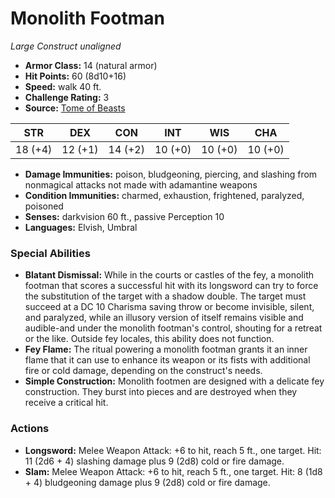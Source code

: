 # Monolith Footman

*Large* *Construct* *unaligned*

- **Armor Class:** 14 (natural armor)
- **Hit Points:** 60 (8d10+16)
- **Speed:** walk 40 ft.
- **Challenge Rating:** 3
- **Source:** [Tome of Beasts](https://koboldpress.com/kpstore/product/tome-of-beasts-for-5th-edition-print/)

| STR | DEX | CON | INT | WIS | CHA |
| --- | --- | --- | --- | --- | --- |
| 18 (+4) | 12 (+1) | 14 (+2) | 10 (+0) | 10 (+0) | 10 (+0) |

- **Damage Immunities:** poison, bludgeoning, piercing, and slashing from nonmagical attacks not made with adamantine weapons
- **Condition Immunities:** charmed, exhaustion, frightened, paralyzed, poisoned
- **Senses:** darkvision 60 ft., passive Perception 10
- **Languages:** Elvish, Umbral
### Special Abilities
- **Blatant Dismissal:** While in the courts or castles of the fey, a monolith footman that scores a successful hit with its longsword can try to force the substitution of the target with a shadow double. The target must succeed at a DC 10 Charisma saving throw or become invisible, silent, and paralyzed, while an illusory version of itself remains visible and audible-and under the monolith footman's control, shouting for a retreat or the like. Outside fey locales, this ability does not function.
- **Fey Flame:** The ritual powering a monolith footman grants it an inner flame that it can use to enhance its weapon or its fists with additional fire or cold damage, depending on the construct's needs.
- **Simple Construction:** Monolith footmen are designed with a delicate fey construction. They burst into pieces and are destroyed when they receive a critical hit.
### Actions
- **Longsword:** Melee Weapon Attack: +6 to hit, reach 5 ft., one target. Hit: 11 (2d6 + 4) slashing damage plus 9 (2d8) cold or fire damage.
- **Slam:** Melee Weapon Attack: +6 to hit, reach 5 ft., one target. Hit: 8 (1d8 + 4) bludgeoning damage plus 9 (2d8) cold or fire damage.
